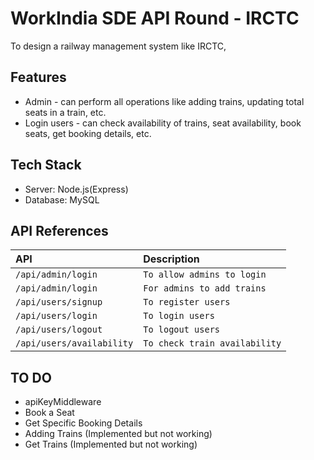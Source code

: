 # WorkIndia SDE API Round - IRCTC
To design a railway management system like IRCTC,

## Features
- Admin - can perform all operations like adding trains, updating total seats in a train, etc.
- Login users - can check availability of trains, seat availability, book seats, get booking details, etc.

## Tech Stack
- Server: Node.js(Express)
- Database: MySQL

## API References

| API | Description|
| :-------- | :------- | 
| `/api/admin/login` | `To allow admins to login` | 
| `/api/admin/login` | `For admins to add trains` | 
| `/api/users/signup` | `To register users` | 
| `/api/users/login` | `To login users` | 
| `/api/users/logout` | `To logout users` | 
| `/api/users/availability` | `To check train availability` |

## TO DO
- apiKeyMiddleware
- Book a Seat
- Get Specific Booking Details
- Adding Trains (Implemented but not working)
- Get Trains (Implemented but not working)

